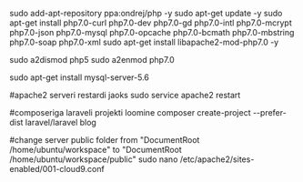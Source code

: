 sudo add-apt-repository ppa:ondrej/php -y
sudo apt-get update -y
sudo apt-get install php7.0-curl php7.0-dev php7.0-gd php7.0-intl php7.0-mcrypt php7.0-json php7.0-mysql php7.0-opcache php7.0-bcmath php7.0-mbstring php7.0-soap php7.0-xml
sudo apt-get install libapache2-mod-php7.0 -y

sudo a2dismod php5
sudo a2enmod php7.0

sudo apt-get install mysql-server-5.6

#apache2 serveri restardi jaoks
sudo service apache2 restart

#composeriga laraveli projekti loomine
composer create-project --prefer-dist laravel/laravel blog

#change server public folder from "DocumentRoot /home/ubuntu/workspace" to "DocumentRoot /home/ubuntu/workspace/public"
sudo nano /etc/apache2/sites-enabled/001-cloud9.conf
